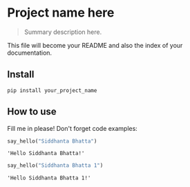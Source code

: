 # Project name here
> Summary description here.


This file will become your README and also the index of your documentation.

## Install

`pip install your_project_name`

## How to use

Fill me in please! Don't forget code examples:

```python
say_hello("Siddhanta Bhatta")
```




    'Hello Siddhanta Bhatta!'



```python
say_hello("Siddhanta Bhatta 1")
```




    'Hello Siddhanta Bhatta 1!'


